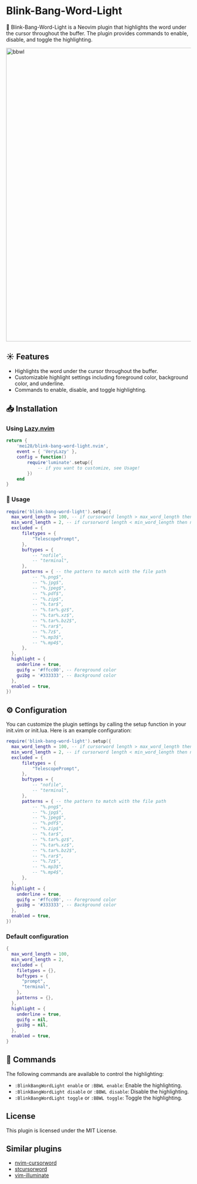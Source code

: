 # Blink-Bang-Word-Light

💎 Blink-Bang-Word-Light is a Neovim plugin that highlights the word under the cursor throughout the buffer. The plugin provides commands to enable, disable, and toggle the highlighting.

<img src="https://github.com/user-attachments/assets/c01dd446-918d-4e99-a07d-f40545760729" alt="bbwl" width="800"/>


## ☀️ Features

- Highlights the word under the cursor throughout the buffer.
- Customizable highlight settings including foreground color, background color, and underline.
- Commands to enable, disable, and toggle highlighting.

## 📥 Installation

### Using [Lazy.nvim](https://github.com/folke/lazy.nvim)

```lua
return {
    'mei28/blink-bang-word-light.nvim',
    event = { 'VeryLazy' },
    config = function()
        require'luminate'.setup({
            -- if you want to customize, see Usage!
        })
    end
}

```

### 🧰 Usage
```lua
require('blink-bang-word-light').setup({
  max_word_length = 100, -- if cursorword length > max_word_length then not highlight
  min_word_length = 2, -- if cursorword length < min_word_length then not highlight
  excluded = {
      filetypes = {
          "TelescopePrompt",
      },
      buftypes = {
          -- "nofile",
          -- "terminal",
      },
      patterns = { -- the pattern to match with the file path
          -- "%.png$",
          -- "%.jpg$",
          -- "%.jpeg$",
          -- "%.pdf$",
          -- "%.zip$",
          -- "%.tar$",
          -- "%.tar%.gz$",
          -- "%.tar%.xz$",
          -- "%.tar%.bz2$",
          -- "%.rar$",
          -- "%.7z$",
          -- "%.mp3$",
          -- "%.mp4$",
      },
  },
  highlight = {
    underline = true,
    guifg = '#ffcc00', -- Foreground color
    guibg = '#333333', -- Background color
  },
  enabled = true,
})
``````

## ⚙️ Configuration
You can customize the plugin settings by calling the setup function in your init.vim or init.lua. Here is an example configuration:

```lua
require('blink-bang-word-light').setup({
  max_word_length = 100, -- if cursorword length > max_word_length then not highlight
  min_word_length = 2, -- if cursorword length < min_word_length then not highlight
  excluded = {
      filetypes = {
          "TelescopePrompt",
      },
      buftypes = {
          -- "nofile",
          -- "terminal",
      },
      patterns = { -- the pattern to match with the file path
          -- "%.png$",
          -- "%.jpg$",
          -- "%.jpeg$",
          -- "%.pdf$",
          -- "%.zip$",
          -- "%.tar$",
          -- "%.tar%.gz$",
          -- "%.tar%.xz$",
          -- "%.tar%.bz2$",
          -- "%.rar$",
          -- "%.7z$",
          -- "%.mp3$",
          -- "%.mp4$",
      },
  },
  highlight = {
    underline = true,
    guifg = '#ffcc00', -- Foreground color
    guibg = '#333333', -- Background color
  },
  enabled = true,
})
```

### Default configuration

```lua
{
  max_word_length = 100,
  min_word_length = 2,
  excluded = {
    filetypes = {},
    buftypes = {
      "prompt",
      "terminal",
    },
    patterns = {},
  },
  highlight = {
    underline = true,
    guifg = nil,
    guibg = nil,
  },
  enabled = true,
}
```

## 📖 Commands

The following commands are available to control the highlighting:

- `:BlinkBangWordLight enable` or `:BBWL enable`: Enable the highlighting.
- `:BlinkBangWordLight disable` or `:BBWL disable`: Disable the highlighting.
- `:BlinkBangWordLight toggle` or `:BBWL toggle`: Toggle the highlighting.

## License
This plugin is licensed under the MIT License.

## Similar plugins
- [nvim-cursorword](https://github.com/xiyaowong/nvim-cursorword)
- [stcursorword](https://github.com/sontungexpt/stcursorword)
- [vim-illuminate](https://github.com/RRethy/vim-illuminate)
